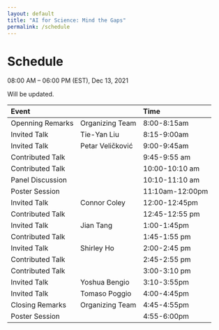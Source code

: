 ```yaml
---
layout: default
title: "AI for Science: Mind the Gaps"
permalink: /schedule
---
```


# Schedule

08:00 AM – 06:00 PM (EST), Dec 13, 2021

Will be updated.

| Event | | Time |
| :--- | --- | :--- |
| Openning Remarks | Organizing Team | 8:00-8:15am |
| Invited Talk | Tie-Yan Liu | 8:15-9:00am |
| Invited Talk | Petar Veličković  | 9:00-9:45am |
| Contributed Talk | | 9:45-9:55 am |
| Contributed Talk | | 10:00-10:10 am |
| Panel Discussion | | 10:10-11:10 am|
| Poster Session | | 11:10am-12:00pm |
| Invited Talk | Connor Coley | 12:00-12:45pm |
| Contributed Talk | | 12:45-12:55 pm |
| Invited Talk | Jian Tang | 1:00-1:45pm |
| Contributed Talk | | 1:45-1:55 pm |
| Invited Talk | Shirley Ho | 2:00-2:45 pm |
| Contributed Talk | | 2:45-2:55 pm|
| Contributed Talk | | 3:00-3:10 pm |
| Invited Talk | Yoshua Bengio | 3:10-3:55pm |
| Invited Talk | Tomaso Poggio | 4:00-4:45pm |
| Closing Remarks | Organizing Team | 4:45-4:55pm |
| Poster Session | | 4:55-6:00pm |
